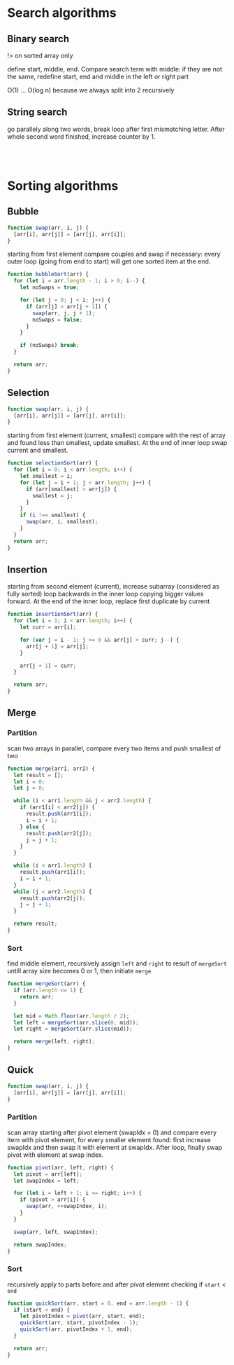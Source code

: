 # Search algorithms

## Binary search

!> on sorted array only

define start, middle, end. Compare search term with middle: if they are not the same, redefine start, end and middle in the left or right part

O(1) ... O(log n) because we always split into 2 recursively

## String search

go parallely along two words, break loop after first mismatching letter. After whole second word finished, increase counter by 1.

<br/>
<br/>

# Sorting algorithms

## Bubble

```js
function swap(arr, i, j) {
  [arr[i], arr[j]] = [arr[j], arr[i]];
}
```

starting from first element compare couples and swap if necessary: every outer loop (going from end to start) will get one sorted item at the end.

```js
function bubbleSort(arr) {
  for (let i = arr.length - 1; i > 0; i--) {
    let noSwaps = true;

    for (let j = 0; j < i; j++) {
      if (arr[j] > arr[j + 1]) {
        swap(arr, j, j + 1);
        noSwaps = false;
      }
    }

    if (noSwaps) break;
  }

  return arr;
}
```

## Selection

```js
function swap(arr, i, j) {
  [arr[i], arr[j]] = [arr[j], arr[i]];
}
```

starting from first element (current, smallest) compare with the rest of array and found less than smallest, update smallest. At the end of inner loop swap current and smallest.

```js
function selectionSort(arr) {
  for (let i = 0; i < arr.length; i++) {
    let smallest = i;
    for (let j = i + 1; j < arr.length; j++) {
      if (arr[smallest] > arr[j]) {
        smallest = j;
      }
    }
    if (i !== smallest) {
      swap(arr, i, smallest);
    }
  }
  return arr;
}
```

## Insertion

starting from second element (current), increase subarray (considered as fully sorted) loop backwards in the inner loop copying bigger values forward. At the end of the inner loop, replace first duplicate by current

```js
function insertionSort(arr) {
  for (let i = 1; i < arr.length; i++) {
    let curr = arr[i];

    for (var j = i - 1; j >= 0 && arr[j] > curr; j--) {
      arr[j + 1] = arr[j];
    }

    arr[j + 1] = curr;
  }

  return arr;
}
```

## Merge

### Partition

scan two arrays in parallel, compare every two items and push smallest of two

```js
function merge(arr1, arr2) {
  let result = [];
  let i = 0;
  let j = 0;

  while (i < arr1.length && j < arr2.length) {
    if (arr1[i] < arr2[j]) {
      result.push(arr1[i]);
      i = i + 1;
    } else {
      result.push(arr2[j]);
      j = j + 1;
    }
  }

  while (i < arr1.length) {
    result.push(arr1[i]);
    i = i + 1;
  }
  while (j < arr2.length) {
    result.push(arr2[j]);
    j = j + 1;
  }

  return result;
}
```

### Sort

find middle element, recursively assign `left` and `right` to result of `mergeSort` untill array size becomes 0 or 1, then initiate `merge`

```js
function mergeSort(arr) {
  if (arr.length <= 1) {
    return arr;
  }

  let mid = Math.floor(arr.length / 2);
  let left = mergeSort(arr.slice(0, mid));
  let right = mergeSort(arr.slice(mid));

  return merge(left, right);
}
```

## Quick

```js
function swap(arr, i, j) {
  [arr[i], arr[j]] = [arr[j], arr[i]];
}
```

### Partition

scan array starting after pivot element (swapIdx = 0) and compare every item with pivot element, for every smaller element found: first increase swapIdx and then swap it with element at swapIdx. After loop, finally swap pivot with element at swap index.

```js
function pivot(arr, left, right) {
  let pivot = arr[left];
  let swapIndex = left;

  for (let i = left + 1; i <= right; i++) {
    if (pivot > arr[i]) {
      swap(arr, ++swapIndex, i);
    }
  }

  swap(arr, left, swapIndex);

  return swapIndex;
}
```

### Sort

recursively apply to parts before and after pivot element checking if `start` < `end`

```js
function quickSort(arr, start = 0, end = arr.length - 1) {
  if (start < end) {
    let pivotIndex = pivot(arr, start, end);
    quickSort(arr, start, pivotIndex - 1);
    quickSort(arr, pivotIndex + 1, end);
  }

  return arr;
}
```

